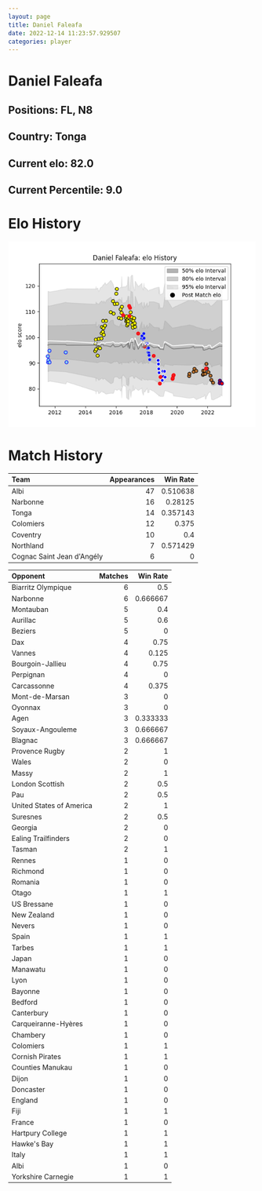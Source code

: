 ```yaml
---  
layout: page  
title: Daniel Faleafa  
date: 2022-12-14 11:23:57.929507  
categories: player  
---
```

# Daniel Faleafa

## Positions: FL, N8

## Country: Tonga

## Current elo: 82.0

## Current Percentile: 9.0

# Elo History


![elo history](history_DanielFaleafa.png)
# Match History


| Team                       |   Appearances |   Win Rate |
|:---------------------------|--------------:|-----------:|
| Albi                       |            47 |   0.510638 |
| Narbonne                   |            16 |   0.28125  |
| Tonga                      |            14 |   0.357143 |
| Colomiers                  |            12 |   0.375    |
| Coventry                   |            10 |   0.4      |
| Northland                  |             7 |   0.571429 |
| Cognac Saint Jean d'Angély |             6 |   0        |

| Opponent                 |   Matches |   Win Rate |
|:-------------------------|----------:|-----------:|
| Biarritz Olympique       |         6 |   0.5      |
| Narbonne                 |         6 |   0.666667 |
| Montauban                |         5 |   0.4      |
| Aurillac                 |         5 |   0.6      |
| Beziers                  |         5 |   0        |
| Dax                      |         4 |   0.75     |
| Vannes                   |         4 |   0.125    |
| Bourgoin-Jallieu         |         4 |   0.75     |
| Perpignan                |         4 |   0        |
| Carcassonne              |         4 |   0.375    |
| Mont-de-Marsan           |         3 |   0        |
| Oyonnax                  |         3 |   0        |
| Agen                     |         3 |   0.333333 |
| Soyaux-Angouleme         |         3 |   0.666667 |
| Blagnac                  |         3 |   0.666667 |
| Provence Rugby           |         2 |   1        |
| Wales                    |         2 |   0        |
| Massy                    |         2 |   1        |
| London Scottish          |         2 |   0.5      |
| Pau                      |         2 |   0.5      |
| United States of America |         2 |   1        |
| Suresnes                 |         2 |   0.5      |
| Georgia                  |         2 |   0        |
| Ealing Trailfinders      |         2 |   0        |
| Tasman                   |         2 |   1        |
| Rennes                   |         1 |   0        |
| Richmond                 |         1 |   0        |
| Romania                  |         1 |   0        |
| Otago                    |         1 |   1        |
| US Bressane              |         1 |   0        |
| New Zealand              |         1 |   0        |
| Nevers                   |         1 |   0        |
| Spain                    |         1 |   1        |
| Tarbes                   |         1 |   1        |
| Japan                    |         1 |   0        |
| Manawatu                 |         1 |   0        |
| Lyon                     |         1 |   0        |
| Bayonne                  |         1 |   0        |
| Bedford                  |         1 |   0        |
| Canterbury               |         1 |   0        |
| Carqueiranne-Hyères      |         1 |   0        |
| Chambery                 |         1 |   0        |
| Colomiers                |         1 |   1        |
| Cornish Pirates          |         1 |   1        |
| Counties Manukau         |         1 |   0        |
| Dijon                    |         1 |   0        |
| Doncaster                |         1 |   0        |
| England                  |         1 |   0        |
| Fiji                     |         1 |   1        |
| France                   |         1 |   0        |
| Hartpury College         |         1 |   1        |
| Hawke's Bay              |         1 |   1        |
| Italy                    |         1 |   1        |
| Albi                     |         1 |   0        |
| Yorkshire Carnegie       |         1 |   1        |